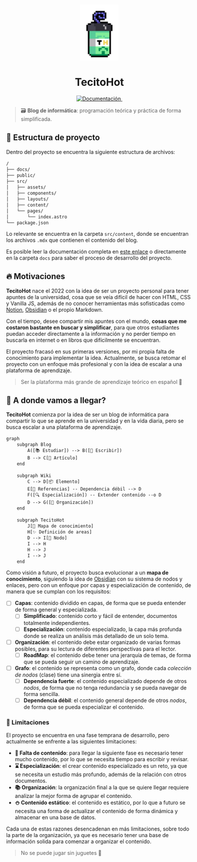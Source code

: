 <p align='center'>
    <img height='150' alt='TecitoHot logo' src='./src/assets/logos/logo-light-border.svg'/>
</p>
<h1 align='center'>TecitoHot</h1>
<p align='center'>
    <a href='./docs/README.md'>
        <img alt='Documentación' src='https://img.shields.io/badge/documentacion-%23000000.svg?style=for-the-badge&logo=markdown&logoColor=white'/>
    </a>
    <a href='#'>
        <img alt='' src='https://img.shields.io/badge/TecitoHot-238D6748?style=for-the-badge&logo=mocha&logoColor=white'/>
    </a>
</p>

> 🗃️ **Blog de informática**: programación teórica y práctica de forma simplificada.

## 🚀 Estructura de proyecto

Dentro del proyecto se encuentra la siguiente estructura de archivos:

```text
/
├── docs/
├── public/
├── src/
│   ├── assets/
│   ├── components/
│   ├── layouts/
│   ├── content/
│   └── pages/
│       └── index.astro
└── package.json
```

Lo relevante se encuentra en la carpeta `src/content`, donde se encuentran los archivos `.mdx` que contienen el contenido del blog.

Es posible leer la documentación completa en [este enlace](./docs/README.md) o directamente en la carpeta `docs` para saber el proceso de desarrollo del proyecto.

## 🔥 Motivaciones

**TecitoHot** nace el 2022 con la idea de ser un proyecto personal para tener apuntes de la universidad, cosa que se veía difícil de hacer con HTML, CSS y Vanilla JS, además de no conocer herramientas más sofisticadas como [Notion](https://www.notion.so/), [Obsidian](https://obsidian.md/) o el propio Markdown.

Con el tiempo, desee compartir mis apuntes con el mundo, **cosas que me costaron bastante en buscar y simplificar**, para que otros estudiantes puedan acceder directamente a la información y no perder tiempo en buscarla en internet o en libros que difícilmente se encuentran.

El proyecto fracasó en sus primeras versiones, por mi propia falta de conocimiento para implementar la idea. Actualmente, se busca retomar el proyecto con un enfoque más profesional y con la idea de escalar a una plataforma de aprendizaje.

> Ser la plataforma más grande de aprendizaje teórico en español 🚀

## 👀 A donde vamos a llegar?

**TecitoHot** comienza por la idea de ser un blog de informática para compartir lo que se aprende en la universidad y en la vida diaria, pero se busca escalar a una plataforma de aprendizaje.

```mermaid
graph
    subgraph Blog
        A([📚 Estudiar]) --> B([📝 Escribir])
        B --> C[📄 Artículo]
    end

    subgraph Wiki
        C --> D[📦 Elemento]
        E[🚩 Referencias] -- Dependencia débil --> D
        F([🔍 Especialización]) -- Extender contenido --o D
        D --> G([🎏 Organización])
    end

    subgraph TecitoHot
        J[🫧 Mapa de conocimiento]
        H[✨ Definición de areas]
        D --> I[🔷 Nodo]
        I --> H
        H --> J
        I --> J
    end
```

Como visión a futuro, el proyecto busca evolucionar a un **mapa de conocimiento**, siguiendo la idea de [Obsidian](https://obsidian.md/) con su sistema de nodos y enlaces, pero con un enfoque por capas y especialización de contenido, de manera que se cumplan con los requisitos:

- [ ] **Capas**: contenido dividido en capas, de forma que se pueda entender de forma general y especializada.
  - [ ] **Simplificado**: contenido corto y fácil de entender, documentos totalmente independientes.
  - [ ] **Especialización**: contenido especializado, la capa más profunda donde se realiza un análisis más detallado de un solo tema.
- [ ] **Organización**: el contenido debe estar organizado de varias formas posibles, para su lectura de diferentes perspectivas para el lector.
  - [ ] **RoadMap**: el contenido debe tener una jerarquía de temas, de forma que se pueda seguir un camino de aprendizaje.
- [ ] **Grafo**: el contenido se representa como un grafo, donde cada _colección de nodos_ (clase) tiene una sinergia entre sí.
  - [ ] **Dependencia fuerte**: el contenido especializado depende de otros _nodos_, de forma que no tenga redundancia y se pueda navegar de forma sencilla.
  - [ ] **Dependencia débil**: el contenido general depende de otros _nodos_, de forma que se pueda especializar el contenido.

### 🚧 Limitaciones

El proyecto se encuentra en una fase temprana de desarrollo, pero actualmente se enfrente a las siguientes limitaciones:

- **💨 Falta de contenido**: para llegar la siguiente fase es necesario tener mucho contenido, por lo que se necesita tiempo para escribir y revisar.
- **⌛ Especialización**: el crear contenido especializado es un reto, ya que se necesita un estudio más profundo, además de la relación con otros documentos.
- **📚 Organización**: la organización final a la que se quiere llegar requiere analizar la mejor forma de agrupar el contenido.
- **⛄ Contenido estático**: el contenido es estático, por lo que a futuro se necesita una forma de actualizar el contenido de forma dinámica y almacenar en una base de datos.

Cada una de estas razones desencadenan en más limitaciones, sobre todo la parte de la organización, ya que es necesario tener una base de información solida para comenzar a organizar el contenido.

> No se puede jugar sin juguetes 🧸
